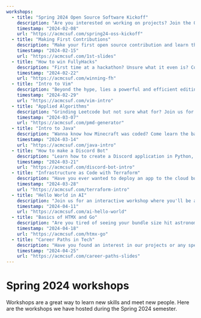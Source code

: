 ```yaml
---
workshops:
  - title: "Spring 2024 Open Source Software Kickoff"
    description: "Are you interested on working on projects? Join the Open Source Software Team where we work on ACM related projects open for anyone to contribute to! This team is open to any skill level (beginner, advanced, etc.). This week we will hold our first meeting showcasing all the available projects we have and all the projects we have done to give you all an idea of what we do!"
    timestamp: "2024-02-08"
    url: "https://acmcsuf.com/spring24-oss-kickoff"
  - title: "Making First Contributions"
    description: "Make your first open source contribution and learn the basics of Git and GitHub. This week we’ll be demonstrating how to contribute to the acmcsufoss org. This workshop will teach you how to set up our projects and help you create your first commit to our repo!"
    timestamp: "2024-02-15"
    url: "https://acmcsuf.com/1st-slides"
  - title: "How to win FullyHacks"
    description: "First time at a hackathon? Unsure what it even is? Come to our workshop to learn some tips and tricks on where to begin! Learn the secrets to success, from ideation to execution, and master the art of building innovative projects under pressure."
    timestamp: "2024-02-22"
    url: "https://acmcsuf.com/winning-fh"
  - title: "Intro to Vim"
    description: "Beyond the hype, lies a powerful and efficient editing experience. Learn how to speed up your coding and learn Vim in our workshop!"
    timestamp: "2024-02-29"
    url: "https://acmcsuf.com/vim-intro"
  - title: "Applied Algorithms"
    description: "Grinding Leetcode but not sure what for? Join us for an exciting workshop on applied algorithms where we’ll demonstrate how to apply data structures and algorithms to build a dungeon generator!"
    timestamp: "2024-03-07"
    url: "https://acmcsuf.com/pmd-generator"
  - title: "Intro to Java"
    description: "Wanna know how Minecraft was coded? Come learn the basics of Java! This workshop will mostly be a code along, in order to help you get started with the C-based language."
    timestamp: "2024-03-14"
    url: "https://acmcsuf.com/java-intro"
  - title: "How to make a Discord Bot"
    description: "Learn how to create a Discord application in Python, connect to it, and give it functionality using commands!"
    timestamp: "2024-03-21"
    url: "https://acmcsuf.com/discord-bot-intro"
  - title: "Infrastructure as Code with Terraform"
    description: "Have you ever wanted to deploy an app to the cloud but felt overwhelmed by the cloud provider’s complex/chaotic website? Come learn about how Terraform can make provisioning resources in the cloud safe and efficient , by defining our infrastructure as code!"
    timestamp: "2024-03-28"
    url: "https://acmcsuf.com/terraform-intro"
  - title: "Hello World in AI"
    description: "Join us for an interactive workshop where you'll be able to apply the fundamentals of artificial intelligence by building a digit recognizer from scratch! Bonus points if you attend the AI Team's workshop this week!!"
    timestamp: "2024-04-11"
    url: "https://acmcsuf.com/ai-hello-world"
  - title: "Basics of HTMX and Go"
    description: "Are you tired of seeing your bundle size hit astronomical levels when using modern frontend frameworks like react/next.js? Wish you could just write web applications without having to ever touch a line of javascript? Well we got a treat for you! In this week's double workshop we will be covering the basics of Go for developing fast, scalable backends and HTMX for making frontends without Javascript*! Come check it out and see how you can potentially speed up your development with the simplicity of Go and HTMX!"
    timestamp: "2024-04-18"
    url: "https://acmcsuf.com/htmx-go"
  - title: "Career Paths in Tech"
    description: "Have you found an interest in our projects or any specific classes? Have you maybe not found your calling at all? Join us for a mini workshop on career paths in tech! We'll be sharing the many options and paths that you can take with your degree. We encourage everyone to attend as it'll help set a course on how to achieve your desired career!"
    timestamp: "2024-04-25"
    url: "https://acmcsuf.com/career-paths-slides"
---
```


# Spring 2024 workshops

Workshops are a great way to learn new skills and meet new people. Here are the
workshops we have hosted during the Spring 2024 semester.
